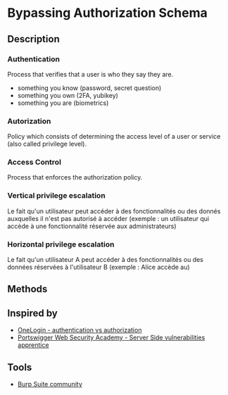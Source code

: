 
# Bypassing Authorization Schema


## Description

### Authentication

Process that verifies that a user is who they say they are.

- something you know (password, secret question)
- something you own (2FA, yubikey)
- something you are (biometrics)

### Autorization

Policy which consists of determining the access level of a user or service (also called privilege level).

### Access Control 

Process that enforces the authorization policy.

### Vertical privilege escalation

Le fait qu'un utilisateur peut accéder à des fonctionnalités ou des donnés auxquelles il n'est pas autorisé à accéder (exemple : un utilisateur qui accède à une fonctionnalité réservée aux administrateurs)

### Horizontal privilege escalation

Le fait qu'un utilisateur A peut accéder à des fonctionnalités ou des données réservées à l'utilisateur B (exemple : Alice accède au)

## Methods


## Inspired by

- [OneLogin - authentication vs authorization](https://www.onelogin.com/learn/authentication-vs-authorization#:~:text=Authentication%20and%20authorization%20are%20two,authorization%20determines%20their%20access%20rights.)
- [Portswigger Web Security Academy - Server Side vulnerabilities apprentice](https://portswigger.net/web-security/learning-paths/server-side-vulnerabilities-apprentice)

## Tools

- [Burp Suite community](https://portswigger.net/burp/communitydownload)